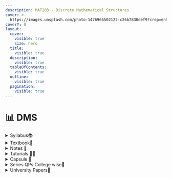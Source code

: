 ```yaml
---
description: MAT203 - Discrete Mathematical Structures
cover: >-
  https://images.unsplash.com/photo-1476966502122-c26b7830def9?crop=entropy&cs=srgb&fm=jpg&ixid=M3wxOTcwMjR8MHwxfHNlYXJjaHwxfHxkaXNjcmV0ZSUyMG1hdGhlbWF0aWNzfGVufDB8fHx8MTY5NTExOTA2OHww&ixlib=rb-4.0.3&q=85
coverY: 0
layout:
  cover:
    visible: true
    size: hero
  title:
    visible: true
  description:
    visible: true
  tableOfContents:
    visible: true
  outline:
    visible: true
  pagination:
    visible: true
---
```


# 📊 DMS

<details>

<summary>Syllabus📚</summary>

[MAT203](https://drive.google.com/file/d/1qUtCkn36jXXIxOlh39jo4gCGLXkBxf0M/view?usp=drive\_link)👈

</details>

<details>

<summary>Textbook📖</summary>

[Discrete and Combinatorial Mathematics](https://drive.google.com/file/d/1tCPd3uN0qpH1j5-lHEYIfVSvqbMcLYDr/view?usp=drive\_link)👈

</details>

<details>

<summary>Notes 📒</summary>

[DMS Notes](https://drive.google.com/drive/folders/1Dyki1IFgeRPg6cc3Mrei3Paho00eYSfL?usp=drive\_link)👈

</details>

<details>

<summary>Tutorials 🧑‍🏫</summary>

[DMS Useful Links](https://docs.google.com/document/d/1KNmNpcBn8iZV1OV\_UYt7zZ6\_MUYb\_QGsVITfa0pMjY4/edit?usp=drive\_link)👈

</details>

<details>

<summary>Capsule 💊</summary>

[DMS Short Notes](https://drive.google.com/drive/folders/1dfw-Z6PSbSfWAs0GKp\_-sgjRjORyGmN5?usp=drive\_link)👈

</details>

<details>

<summary>Series QPs College wise📃</summary>

[DMS Series QPs](https://drive.google.com/drive/folders/1\_1PP6A1MDVgBYRjhPlkOrJqyYgDaB9rZ?usp=drive\_link)👈

</details>

<details>

<summary>University Papers📄</summary>

[DMS University QPs](https://drive.google.com/drive/folders/1YzSD0Z9ogNkU9B9bMGGIxl7yI2OgOZCP?usp=drive\_link)👈

</details>
